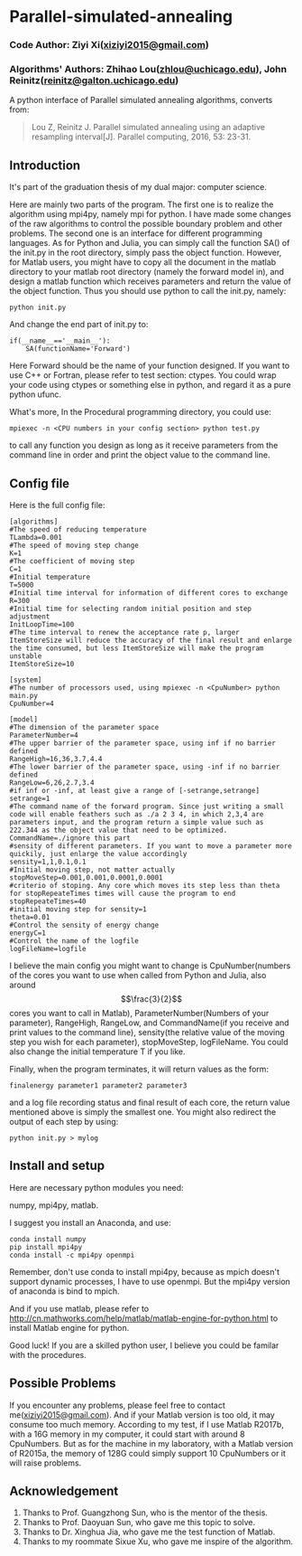 # Parallel-simulated-annealing
### Code Author: Ziyi Xi(xiziyi2015@gmail.com)
### Algorithms' Authors: Zhihao Lou(zhlou@uchicago.edu), John Reinitz(reinitz@galton.uchicago.edu)
A python interface of Parallel simulated annealing algorithms, converts from:

> Lou Z, Reinitz J. Parallel simulated annealing using an adaptive resampling interval[J]. Parallel computing, 2016, 53: 23-31.

## Introduction
It's part of the graduation thesis of my dual major: computer science. 

Here are mainly two parts of the program. The first one is to realize the algorithm using mpi4py, namely mpi for python. I have made some changes of the raw algorithms to control the possible boundary problem and other problems. The second one is an interface for different programming languages. As for Python and Julia, you can simply call the function SA() of the init.py in the root directory, simply pass the object function. However, for Matlab users, you might have to copy all the document in the matlab directory to your matlab root directory (namely the forward model in),  and design a matlab function which receives parameters and return the value of the object function. Thus you should use python to call the init.py, namely:
```
python init.py
```
And change the end part of init.py to:
```
if(__name__=='__main__'):
    SA(functionName='Forward')
```
Here Forward should be the name of your function designed. If you want to use C++ or Fortran, please refer to test section: ctypes. You could wrap your code using ctypes or something else in python, and regard it as a pure python ufunc. 

What's more, In the Procedural programming directory, you could use:
```
mpiexec -n <CPU numbers in your config section> python test.py
```
to call any function you design as long as it receive parameters from the command line in order and print the object value to the command line.

## Config file
Here is the full config file:
```
[algorithms]
#The speed of reducing temperature
TLambda=0.001
#The speed of moving step change
K=1
#The coefficient of moving step
C=1
#Initial temperature
T=5000
#Initial time interval for information of different cores to exchange
R=300
#Initial time for selecting random initial position and step adjustment
InitLoopTime=100
#The time interval to renew the acceptance rate p, larger ItemStoreSize will reduce the accuracy of the final result and enlarge the time consumed, but less ItemStoreSize will make the program unstable
ItemStoreSize=10

[system]
#The number of processors used, using mpiexec -n <CpuNumber> python main.py 
CpuNumber=4

[model]
#The dimension of the parameter space
ParameterNumber=4
#The upper barrier of the parameter space, using inf if no barrier defined
RangeHigh=16,36,3.7,4.4
#The lower barrier of the parameter space, using -inf if no barrier defined
RangeLow=6,26,2.7,3.4
#if inf or -inf, at least give a range of [-setrange,setrange]
setrange=1
#The command name of the forward program. Since just writing a small code will enable feathers such as ./a 2 3 4, in which 2,3,4 are parameters input, and the program return a simple value such as 222.344 as the object value that need to be optimized.
CommandName=./ignore this part
#sensity of different parameters. If you want to move a parameter more quickily, just enlarge the value accordingly
sensity=1,1,0.1,0.1
#Initial moving step, not matter actually
stopMoveStep=0.001,0.001,0.0001,0.0001
#criterio of stoping. Any core which moves its step less than theta for stopRepeateTimes times will cause the program to end
stopRepeateTimes=40
#initial moving step for sensity=1
theta=0.01
#Control the sensity of energy change
energyC=1
#Control the name of the logfile
logFileName=logfile
```

I believe the main config you might want to change is CpuNumber(numbers of the cores you want to use when called from Python and Julia, also around $$\frac{3}{2}$$ cores you want to call in Matlab), ParameterNumber(Numbers of your parameter), RangeHigh, RangeLow, and CommandName(if you receive and print values to the command line), sensity(the relative value of the moving step you wish for each parameter), stopMoveStep, logFileName. You could also change the initial temperature T if you like. 

Finally, when the program terminates, it will return values as the form:
```
finalenergy parameter1 parameter2 parameter3
```
and a log file recording status and final result of each core, the return value mentioned above is simply the smallest one. You might also redirect the output of each step by using:
```
python init.py > mylog
```

## Install and setup
Here are necessary python modules you need:

numpy, mpi4py, matlab.

I suggest you install an Anaconda, and use:
```
conda install numpy
pip install mpi4py
conda install -c mpi4py openmpi 
```
Remember, don't use conda to install mpi4py, because as mpich doesn't support dynamic processes, I have to use openmpi. But the mpi4py version of anaconda is bind to mpich.

And if you use matlab, please refer to http://cn.mathworks.com/help/matlab/matlab-engine-for-python.html to install Matlab engine for python.

Good luck! If you are a skilled python user, I believe you could be familar with the procedures.

## Possible Problems
If you encounter any problems, please feel free to contact me(xiziyi2015@gmail.com). And if your Matlab version is too old, it may consume too much memory. According to my test, if I use Matlab R2017b, with a 16G memory in my computer, it could start with around 8 CpuNumbers. But as for the machine in my laboratory, with a Matlab version of R2015a, the memory of 128G could simply support 10 CpuNumbers or it will raise problems.

## Acknowledgement
1. Thanks to Prof. Guangzhong Sun, who is the mentor of the thesis. 
2. Thanks to Prof. Daoyuan Sun, who gave me this topic to solve. 
3. Thanks to Dr. Xinghua Jia, who gave me the test function of Matlab.
4. Thanks to my roommate Sixue Xu, who gave me inspire of the algorithm.
